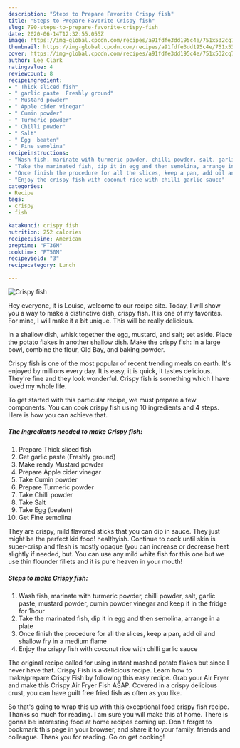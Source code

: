 ```yaml
---
description: "Steps to Prepare Favorite Crispy fish"
title: "Steps to Prepare Favorite Crispy fish"
slug: 790-steps-to-prepare-favorite-crispy-fish
date: 2020-06-14T12:32:55.055Z
image: https://img-global.cpcdn.com/recipes/a91fdfe3dd195c4e/751x532cq70/crispy-fish-recipe-main-photo.jpg
thumbnail: https://img-global.cpcdn.com/recipes/a91fdfe3dd195c4e/751x532cq70/crispy-fish-recipe-main-photo.jpg
cover: https://img-global.cpcdn.com/recipes/a91fdfe3dd195c4e/751x532cq70/crispy-fish-recipe-main-photo.jpg
author: Lee Clark
ratingvalue: 4
reviewcount: 8
recipeingredient:
- " Thick sliced fish"
- " garlic paste  Freshly ground"
- " Mustard powder"
- " Apple cider vinegar"
- " Cumin powder"
- " Turmeric powder"
- " Chilli powder"
- " Salt"
- " Egg  beaten"
- " Fine semolina"
recipeinstructions:
- "Wash fish, marinate with turmeric powder, chilli powder, salt, garlic paste, mustard powder, cumin powder vinegar and keep it in the fridge for 1hour"
- "Take the marinated fish, dip it in egg and then semolina, arrange in a plate"
- "Once finish the procedure for all the slices, keep a pan, add oil and shallow fry in a medium flame"
- "Enjoy the crispy fish with coconut rice with chilli garlic sauce"
categories:
- Recipe
tags:
- crispy
- fish

katakunci: crispy fish 
nutrition: 252 calories
recipecuisine: American
preptime: "PT36M"
cooktime: "PT50M"
recipeyield: "3"
recipecategory: Lunch

---
```



![Crispy fish](https://img-global.cpcdn.com/recipes/a91fdfe3dd195c4e/751x532cq70/crispy-fish-recipe-main-photo.jpg)

Hey everyone, it is Louise, welcome to our recipe site. Today, I will show you a way to make a distinctive dish, crispy fish. It is one of my favorites. For mine, I will make it a bit unique. This will be really delicious.

In a shallow dish, whisk together the egg, mustard, and salt; set aside. Place the potato flakes in another shallow dish. Make the crispy fish: In a large bowl, combine the flour, Old Bay, and baking powder.

Crispy fish is one of the most popular of recent trending meals on earth. It's enjoyed by millions every day. It is easy, it is quick, it tastes delicious. They're fine and they look wonderful. Crispy fish is something which I have loved my whole life.


To get started with this particular recipe, we must prepare a few components. You can cook crispy fish using 10 ingredients and 4 steps. Here is how you can achieve that.

##### The ingredients needed to make Crispy fish:

1. Prepare  Thick sliced fish
1. Get  garlic paste  (Freshly ground)
1. Make ready  Mustard powder
1. Prepare  Apple cider vinegar
1. Take  Cumin powder
1. Prepare  Turmeric powder
1. Take  Chilli powder
1. Take  Salt
1. Take  Egg  (beaten)
1. Get  Fine semolina


They are crispy, mild flavored sticks that you can dip in sauce. They just might be the perfect kid food! healthyish. Continue to cook until skin is super-crisp and flesh is mostly opaque (you can increase or decrease heat slightly if needed, but. You can use any mild white fish for this one but we use thin flounder fillets and it is pure heaven in your mouth! 

##### Steps to make Crispy fish:

1. Wash fish, marinate with turmeric powder, chilli powder, salt, garlic paste, mustard powder, cumin powder vinegar and keep it in the fridge for 1hour
1. Take the marinated fish, dip it in egg and then semolina, arrange in a plate
1. Once finish the procedure for all the slices, keep a pan, add oil and shallow fry in a medium flame
1. Enjoy the crispy fish with coconut rice with chilli garlic sauce


The original recipe called for using instant mashed potato flakes but since I never have that. Crispy Fish is a delicious recipe. Learn how to make/prepare Crispy Fish by following this easy recipe. Grab your Air Fryer and make this Crispy Air Fryer Fish ASAP. Covered in a crispy delicious crust, you can have guilt free fried fish as often as you like. 

So that's going to wrap this up with this exceptional food crispy fish recipe. Thanks so much for reading. I am sure you will make this at home. There is gonna be interesting food at home recipes coming up. Don't forget to bookmark this page in your browser, and share it to your family, friends and colleague. Thank you for reading. Go on get cooking!

